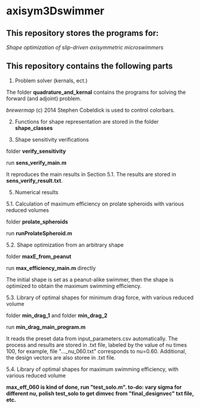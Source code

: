 # axisym3Dswimmer

## This repository stores the programs for:

_Shape optimization of slip-driven axisymmetric microswimmers_

## This repository contains the following parts
1. Problem solver (kernals, ect.)

  The folder **quadrature_and_kernal** contains the programs for solving the forward (and adjoint) problem. 
   
  _brewermap_ (c) 2014 Stephen Cobeldick is used to control colorbars.
   
2. Functions for shape representation are stored in the folder **shape_classes**

3. Shape sensitivity verifications

  folder **verify_sensitivity**
   
  run **sens_verify_main.m** 
    
  It reproduces the main results in Section 5.1. The results are stored in **sens_verify_result.txt**.

5. Numerical results

5.1. Calculation of maximum efficiency on prolate spheroids with various reduced volumes

  folder **prolate_spheroids**
  
  run **runProlateSpheroid.m**
   
5.2. Shape optimization from an arbitrary shape

  folder **maxE_from_peanut**
  
  run **max_efficiency_main.m** directly 
  
  The initial shape is set as a peanut-alike swimmer, then the shape is optimized to obtain the maximum swimming efficiency.
 
5.3. Library of optimal shapes for minimum drag force, with various reduced volume

   folder **min_drag_1** and folder **min_drag_2**
   
   run **min_drag_main_program.m**
   
   It reads the preset data from input_parameters.csv automatically. The process and results are stored in .txt file, labeled by the value of nu times 100, for example, file "..._nu_060.txt" corresponds to nu=0.60. Additional, the design vectors are also storee in .txt file.

5.4. Library of optimal shapes for maximum swimming efficiency, with various reduced volume

   **max_eff_060 is kind of done, run "test_solo.m". to-do: vary sigma for different nu, polish test_solo to get dimvec from "final_designvec" txt file, etc.**

